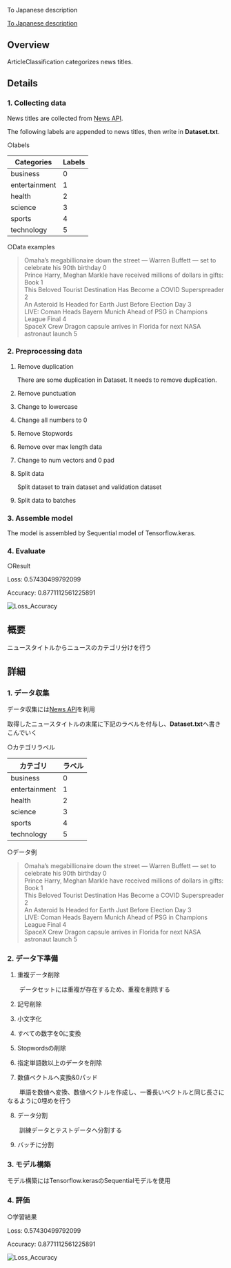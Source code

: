 To Japanese description

[To Japanese description](https://github.com/yoh26/ArticleClassification/tree/modify/README#overview)

## Overview

ArticleClassification categorizes news titles.

## Details

### 1. Collecting data

News titles are collected from [News API](https://newsapi.org/).

The following labels are appended to news titles, then write in **Dataset.txt**.

○labels

|Categories|Labels|
|--------|------|
|business|0|
|entertainment|1|
|health|2|
|science|3|
|sports|4|
|technology|5|

○Data examples

> Omaha’s megabillionaire down the street — Warren Buffett — set to celebrate his 90th birthday 0<br>
Prince Harry, Meghan Markle have received millions of dollars in gifts: Book 1<br>
This Beloved Tourist Destination Has Become a COVID Superspreader 2<br>
An Asteroid Is Headed for Earth Just Before Election Day 3<br>
LIVE: Coman Heads Bayern Munich Ahead of PSG in Champions League Final 4<br>
SpaceX Crew Dragon capsule arrives in Florida for next NASA astronaut launch 5<br>


### 2. Preprocessing data

1. Remove duplication

   There are some duplication in Dataset. It needs to remove duplication.

2. Remove punctuation

3. Change to lowercase

4. Change all numbers to 0

5. Remove Stopwords

6. Remove over max length data

7. Change to num vectors and 0 pad

8. Split data

   Split dataset to train dataset and validation dataset

9. Split data to batches

### 3. Assemble model

The model is assembled by Sequential model of Tensorflow.keras.

### 4. Evaluate

○Result

Loss: 0.57430499792099

Accuracy: 0.8771112561225891

![Loss_Accuracy](https://user-images.githubusercontent.com/69742531/96570950-eb659780-1305-11eb-8939-ecca360ce4f6.png)


## 概要

ニュースタイトルからニュースのカテゴリ分けを行う

## 詳細

### 1. データ収集

データ収集には[News API](https://newsapi.org/)を利用

取得したニュースタイトルの末尾に下記のラベルを付与し、**Dataset.txt**へ書きこんでいく

○カテゴリラベル

|カテゴリ|ラベル|
|--------|------|
|business|0|
|entertainment|1|
|health|2|
|science|3|
|sports|4|
|technology|5|

○データ例

> Omaha’s megabillionaire down the street — Warren Buffett — set to celebrate his 90th birthday 0<br>
Prince Harry, Meghan Markle have received millions of dollars in gifts: Book 1<br>
This Beloved Tourist Destination Has Become a COVID Superspreader 2<br>
An Asteroid Is Headed for Earth Just Before Election Day 3<br>
LIVE: Coman Heads Bayern Munich Ahead of PSG in Champions League Final 4<br>
SpaceX Crew Dragon capsule arrives in Florida for next NASA astronaut launch 5<br>


### 2. データ下準備

1. 重複データ削除

　　データセットには重複が存在するため、重複を削除する

2. 記号削除

3. 小文字化

4. すべての数字を0に変換

5. Stopwordsの削除

6. 指定単語数以上のデータを削除

7. 数値ベクトルへ変換&0パッド

　　単語を数値へ変換、数値ベクトルを作成し、一番長いベクトルと同じ長さになるように0埋めを行う

8. データ分割

　　訓練データとテストデータへ分割する

9. バッチに分割

### 3. モデル構築

モデル構築にはTensorflow.kerasのSequentialモデルを使用

### 4. 評価

○学習結果

Loss: 0.57430499792099

Accuracy: 0.8771112561225891

![Loss_Accuracy](https://user-images.githubusercontent.com/69742531/96570950-eb659780-1305-11eb-8939-ecca360ce4f6.png)
